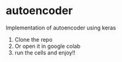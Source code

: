 # autoencoder
Implementation of autoencoder using keras
<ol>
<li>Clone the repo</li>
<li>Or open it in google colab</li>
<li>run the cells and enjoy!!</li>
</ol>
